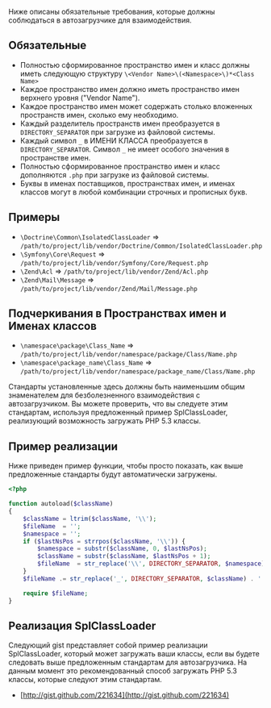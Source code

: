 Ниже описаны обязательные требования, которые должны соблюдаться в
автозагрузчике для взаимодействия.

Обязательные
------------

* Полностью сформированное пространство имен и класс должны иметь следующую
  структуру `\<Vendor Name>\(<Namespace>\)*<Class Name>`
* Каждое пространство имен должно иметь пространство имен верхнего уровня  ("Vendor Name").
* Каждое пространство имен может содержать столько вложенных пространств имен, 
  сколько ему необходимо.
* Каждый разделитель пространств имен преобразуется в `DIRECTORY_SEPARATOR` при 
  загрузке из файловой системы.
* Каждый символ `_` в ИМЕНИ КЛАССА преобразуется в `DIRECTORY_SEPARATOR`.
  Символ `_` не имеет особого значения в пространстве имен.
* Полностью сформированное пространство имен и класс дополняются `.php` при 
  загрузке из файловой системы.
* Буквы в именах поставщиков, пространствах имен, и именах классов могут в любой комбинации
  строчных и прописных букв.

Примеры
-------

* `\Doctrine\Common\IsolatedClassLoader` => `/path/to/project/lib/vendor/Doctrine/Common/IsolatedClassLoader.php`
* `\Symfony\Core\Request` => `/path/to/project/lib/vendor/Symfony/Core/Request.php`
* `\Zend\Acl` => `/path/to/project/lib/vendor/Zend/Acl.php`
* `\Zend\Mail\Message` => `/path/to/project/lib/vendor/Zend/Mail/Message.php`

Подчеркивания в Пространствах имен и Именах классов
---------------------------------------------------

* `\namespace\package\Class_Name` => `/path/to/project/lib/vendor/namespace/package/Class/Name.php`
* `\namespace\package_name\Class_Name` => `/path/to/project/lib/vendor/namespace/package_name/Class/Name.php`

Стандарты установленные здесь должны быть наименьшим общим знаменателем для 
безболезненного взаимодействия с автозагрузчиком. Вы можете проверить, что вы следуете 
этим стандартам, используя предложенный пример SplClassLoader, реализующий возможность 
загружать PHP 5.3 классы.


Пример реализации
-----------------

Ниже приведен пример функции, чтобы просто показать, как выше
предложенные стандарты будут автоматически загружены.
```php
<?php

function autoload($className)
{
    $className = ltrim($className, '\\');
    $fileName  = '';
    $namespace = '';
    if ($lastNsPos = strrpos($className, '\\')) {
        $namespace = substr($className, 0, $lastNsPos);
        $className = substr($className, $lastNsPos + 1);
        $fileName  = str_replace('\\', DIRECTORY_SEPARATOR, $namespace) . DIRECTORY_SEPARATOR;
    }
    $fileName .= str_replace('_', DIRECTORY_SEPARATOR, $className) . '.php';

    require $fileName;
}
```

Реализация SplClassLoader
-------------------------

Следующий gist представляет собой пример реализации SplClassLoader, который может
загружать ваши классы, если вы будете следовать выше предложенным стандартам для 
автозагрузчика. На данным момент это рекомендованный способ загружать PHP
5.3 классы, которые следуют этим стандартам.

* [http://gist.github.com/221634](http://gist.github.com/221634)

